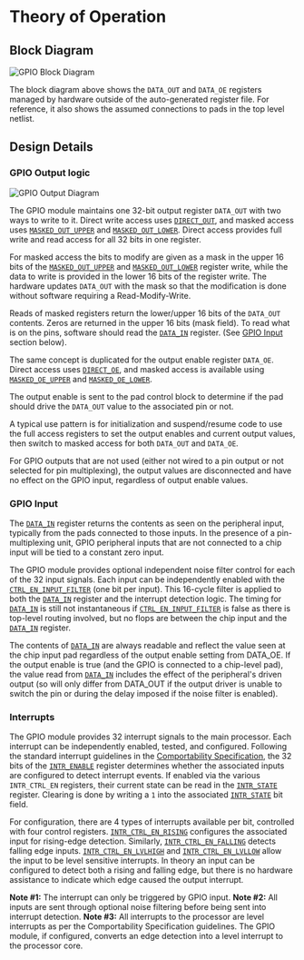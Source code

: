 # Theory of Operation

## Block Diagram

![GPIO Block Diagram](../doc/gpio_blockdiagram.svg)

The block diagram above shows the `DATA_OUT` and `DATA_OE` registers
managed by hardware outside of the auto-generated register file.
For reference, it also shows the assumed connections to pads in
the top level netlist.

## Design Details

### GPIO Output logic

![GPIO Output Diagram](../doc/gpio_output.svg)

The GPIO module maintains one 32-bit output register `DATA_OUT` with two
ways to write to it. Direct write access uses [`DIRECT_OUT`](registers.md#direct_out), and
masked access uses [`MASKED_OUT_UPPER`](registers.md#masked_out_upper) and
[`MASKED_OUT_LOWER`](registers.md#masked_out_lower). Direct access provides full write and read
access for all 32 bits in one register.

For masked access the bits to modify are given as a mask in the upper
16 bits of the [`MASKED_OUT_UPPER`](registers.md#masked_out_upper) and
[`MASKED_OUT_LOWER`](registers.md#masked_out_lower) register write, while the data to write is
provided in the lower 16 bits of the register write.  The hardware updates
`DATA_OUT` with the mask so that the modification is done without software
requiring a Read-Modify-Write.

Reads of masked registers return the lower/upper 16 bits of the `DATA_OUT`
contents. Zeros are returned in the upper 16 bits (mask field). To read
what is on the pins, software should read the [`DATA_IN`](registers.md#data_in) register.
(See [GPIO Input](#gpio-input) section below).

The same concept is duplicated for the output enable register `DATA_OE`.
Direct access uses [`DIRECT_OE`](registers.md#direct_oe), and masked access is available
using [`MASKED_OE_UPPER`](registers.md#masked_oe_upper) and [`MASKED_OE_LOWER`](registers.md#masked_oe_lower).

The output enable is sent to the pad control block to determine if the
pad should drive the `DATA_OUT` value to the associated pin or not.

A typical use pattern is for initialization and suspend/resume code to
use the full access registers to set the output enables and current output
values, then switch to masked access for both `DATA_OUT` and `DATA_OE`.

For GPIO outputs that are not used (either not wired to a pin output or
not selected for pin multiplexing), the output values are disconnected
and have no effect on the GPIO input, regardless of output enable values.

### GPIO Input

The [`DATA_IN`](registers.md#data_in) register returns the contents as seen on the
peripheral input, typically from the pads connected to those inputs.  In the
presence of a pin-multiplexing unit, GPIO peripheral inputs that are
not connected to a chip input will be tied to a constant zero input.

The GPIO module provides optional independent noise filter control for
each of the 32 input signals. Each input can be independently enabled with
the [`CTRL_EN_INPUT_FILTER`](registers.md#ctrl_en_input_filter) (one bit per input).  This 16-cycle
filter is applied to both the [`DATA_IN`](registers.md#data_in) register and
the interrupt detection logic. The timing for [`DATA_IN`](registers.md#data_in) is still
not instantaneous if [`CTRL_EN_INPUT_FILTER`](registers.md#ctrl_en_input_filter) is false as there is
top-level routing involved, but no flops are between the chip input and the
[`DATA_IN`](registers.md#data_in) register.

The contents of [`DATA_IN`](registers.md#data_in) are always readable and reflect the
value seen at the chip input pad regardless of the output enable setting from
DATA_OE. If the output enable is true (and the GPIO is connected to a
chip-level pad), the value read from [`DATA_IN`](registers.md#data_in) includes the
effect of the peripheral's driven output (so will only differ from DATA_OUT if
the output driver is unable to switch the pin or during the delay imposed
if the noise filter is enabled).

### Interrupts

The GPIO module provides 32 interrupt signals to the main processor.
Each interrupt can be independently enabled, tested, and configured.
Following the standard interrupt guidelines in the [Comportability
Specification](../../../../doc/contributing/hw/comportability/README.md),
the 32 bits of the [`INTR_ENABLE`](registers.md#intr_enable) register determines whether the
associated inputs are configured to detect interrupt events. If enabled
via the various `INTR_CTRL_EN` registers, their current state can be
read in the [`INTR_STATE`](registers.md#intr_state) register. Clearing is done by writing a
`1` into the associated [`INTR_STATE`](registers.md#intr_state) bit field.

For configuration, there are 4 types of interrupts available per bit,
controlled with four control registers. [`INTR_CTRL_EN_RISING`](registers.md#intr_ctrl_en_rising)
configures the associated input for rising-edge detection.
Similarly, [`INTR_CTRL_EN_FALLING`](registers.md#intr_ctrl_en_falling) detects falling edge inputs.
[`INTR_CTRL_EN_LVLHIGH`](registers.md#intr_ctrl_en_lvlhigh) and [`INTR_CTRL_EN_LVLLOW`](registers.md#intr_ctrl_en_lvllow)
allow the input to be level sensitive interrupts. In theory an input can be
configured to detect both a rising and falling edge, but there is no hardware
assistance to indicate which edge caused the output interrupt.

**Note #1:** The interrupt can only be triggered by GPIO input.
**Note #2:** All inputs are sent through optional noise filtering before being sent into interrupt detection.
**Note #3:** All interrupts to the processor are level interrupts as per the Comportability Specification guidelines.
The GPIO module, if configured, converts an edge detection into a level interrupt to the processor core.
